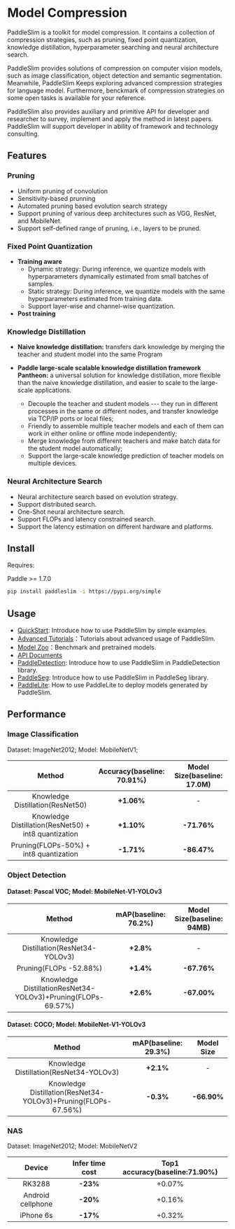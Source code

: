 # Model Compression

PaddleSlim is a toolkit for model compression. It contains a collection of compression strategies, such as pruning, fixed point quantization, knowledge distillation, hyperparameter searching and neural architecture search.

PaddleSlim provides solutions of compression on computer vision models, such as image classification, object detection and semantic segmentation. Meanwhile, PaddleSlim Keeps exploring advanced compression strategies for language model. Furthermore, benckmark of compression strategies on some open tasks is available for your reference.

PaddleSlim also provides auxiliary and primitive API for developer and researcher to survey, implement and apply the method in latest papers. PaddleSlim will support developer in ability of framework and technology consulting.

## Features

### Pruning

  - Uniform pruning of convolution
  - Sensitivity-based prunning
  - Automated pruning based evolution search strategy
  - Support pruning of various deep architectures such as VGG, ResNet, and MobileNet.
  - Support self-defined range of pruning, i.e., layers to be pruned.

### Fixed Point Quantization

  - **Training aware**
    - Dynamic strategy: During inference, we quantize models with hyperparameters dynamically estimated from small batches of samples.
    - Static strategy: During inference, we quantize models with the same hyperparameters estimated from training data.
    - Support layer-wise and channel-wise quantization.
  - **Post training**

### Knowledge Distillation

  - **Naive knowledge distillation:** transfers dark knowledge by merging the teacher and student model into the same Program
  - **Paddle large-scale scalable knowledge distillation framework Pantheon:** a universal solution for knowledge distillation, more flexible than the naive knowledge distillation, and easier to scale to the large-scale applications.

    - Decouple the teacher and student models --- they run in different processes in the same or different nodes, and transfer knowledge via TCP/IP ports or local files;
    - Friendly to assemble multiple teacher models and each of them can work in either online or offline mode independently;
    - Merge knowledge from different teachers and make batch data for the student model automatically;
    - Support the large-scale knowledge prediction of teacher models on multiple devices.

### Neural Architecture Search

  - Neural architecture search based on evolution strategy.
  - Support distributed search.
  - One-Shot neural architecture search.
  - Support FLOPs and latency constrained search.
  - Support the latency estimation on different hardware and platforms.

## Install

Requires:

Paddle >= 1.7.0

```bash
pip install paddleslim -i https://pypi.org/simple
```

## Usage

- [QuickStart](https://paddlepaddle.github.io/PaddleSlim/quick_start/index_en.html): Introduce how to use PaddleSlim by simple examples.
- [Advanced Tutorials](https://paddlepaddle.github.io/PaddleSlim/tutorials/index_en.html)：Tutorials about advanced usage of PaddleSlim.
- [Model Zoo](https://paddlepaddle.github.io/PaddleSlim/model_zoo_en.html)：Benchmark and pretrained models.
- [API Documents](https://paddlepaddle.github.io/PaddleSlim/api_en/index_en.html)
- [PaddleDetection](https://github.com/PaddlePaddle/PaddleDetection/tree/master/slim): Introduce how to use PaddleSlim in PaddleDetection library.
- [PaddleSeg](https://github.com/PaddlePaddle/PaddleSeg/tree/develop/slim): Introduce how to use PaddleSlim in PaddleSeg library.
- [PaddleLite](https://paddlepaddle.github.io/Paddle-Lite/): How to use PaddleLite to deploy models generated by PaddleSlim.

## Performance

### Image Classification

Dataset: ImageNet2012; Model: MobileNetV1;

|Method |Accuracy(baseline: 70.91%) |Model Size(baseline: 17.0M)|
|:---:|:---:|:---:|
| Knowledge Distillation(ResNet50)| **+1.06%** |-|
| Knowledge Distillation(ResNet50) + int8 quantization |**+1.10%**| **-71.76%**|
| Pruning(FLOPs-50%) + int8 quantization|**-1.71%**|**-86.47%**|


### Object Detection

#### Dataset: Pascal VOC; Model: MobileNet-V1-YOLOv3

|        Method           | mAP(baseline: 76.2%)         | Model Size(baseline: 94MB)      |
| :---------------------:   | :------------: | :------------:|
| Knowledge Distillation(ResNet34-YOLOv3) | **+2.8%**      |       -       |
| Pruning(FLOPs -52.88%)        | **+1.4%**      | **-67.76%**   |
|Knowledge DistillationResNet34-YOLOv3)+Pruning(FLOPs-69.57%)| **+2.6%**|**-67.00%**|


#### Dataset: COCO; Model: MobileNet-V1-YOLOv3

|        Method           | mAP(baseline: 29.3%) | Model Size|
| :---------------------:   | :------------: | :------:|
| Knowledge Distillation(ResNet34-YOLOv3) |  **+2.1%**     |-|
| Knowledge Distillation(ResNet34-YOLOv3)+Pruning(FLOPs-67.56%) | **-0.3%** | **-66.90%**|

### NAS

Dataset: ImageNet2012; Model: MobileNetV2

|Device           | Infer time cost | Top1 accuracy(baseline:71.90%) |
|:---------------:|:---------:|:--------------------:|
| RK3288  | **-23%**    | +0.07%    |
| Android cellphone  | **-20%**    | +0.16% |
| iPhone 6s   | **-17%**    | +0.32%  |
